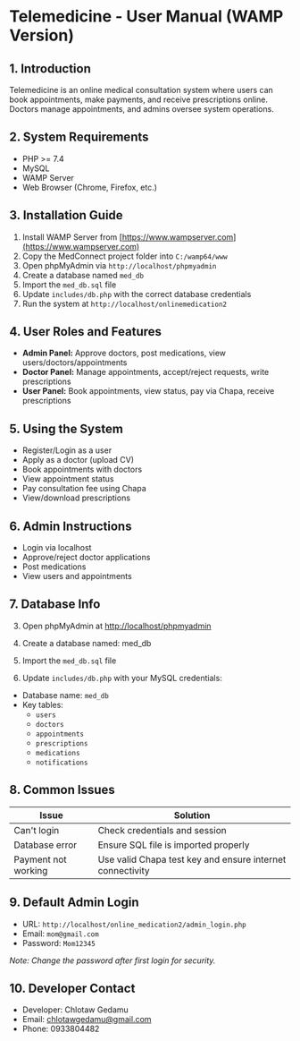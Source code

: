 # Telemedicine  - User Manual (WAMP Version)

## 1. Introduction
Telemedicine is an online medical consultation system where users can book appointments, make payments, and receive prescriptions online. Doctors manage appointments, and admins oversee system operations.

## 2. System Requirements
- PHP >= 7.4  
- MySQL  
- WAMP Server  
- Web Browser (Chrome, Firefox, etc.)

## 3. Installation Guide
1. Install WAMP Server from [https://www.wampserver.com](https://www.wampserver.com)  
2. Copy the MedConnect project folder into `C:/wamp64/www`  
3. Open phpMyAdmin via `http://localhost/phpmyadmin`  
4. Create a database named `med_db`  
5. Import the `med_db.sql` file  
6. Update `includes/db.php` with the correct database credentials  
7. Run the system at `http://localhost/onlinemedication2`

## 4. User Roles and Features
- **Admin Panel:** Approve doctors, post medications, view users/doctors/appointments  
- **Doctor Panel:** Manage appointments, accept/reject requests, write prescriptions  
- **User Panel:** Book appointments, view status, pay via Chapa, receive prescriptions

## 5. Using the System
- Register/Login as a user  
- Apply as a doctor (upload CV)  
- Book appointments with doctors  
- View appointment status  
- Pay consultation fee using Chapa  
- View/download prescriptions

## 6. Admin Instructions
- Login via localhost  
- Approve/reject doctor applications  
- Post medications  
- View users and appointments

## 7. Database Info
3. Open phpMyAdmin at [http://localhost/phpmyadmin](http://localhost/phpmyadmin)
4. Create a database named:
med_db

5. Import the `med_db.sql` file 
6. Update `includes/db.php` with your MySQL credentials:
- Database name: `med_db`  
- Key tables:  
  - `users`  
  - `doctors`  
  - `appointments`  
  - `prescriptions`  
  - `medications`  
  - `notifications`

## 8. Common Issues

| Issue              | Solution                                  |
|--------------------|-------------------------------------------|
| Can't login        | Check credentials and session             |
| Database error     | Ensure SQL file is imported properly      |
| Payment not working | Use valid Chapa test key and ensure internet connectivity |

## 9. Default Admin Login
- URL: `http://localhost/online_medication2/admin_login.php`  
- Email: `mom@gmail.com`  
- Password: `Mom12345`  

*Note: Change the password after first login for security.*

## 10. Developer Contact
- Developer: Chlotaw Gedamu  
- Email: chlotawgedamu@gmail.com  
- Phone: 0933804482
